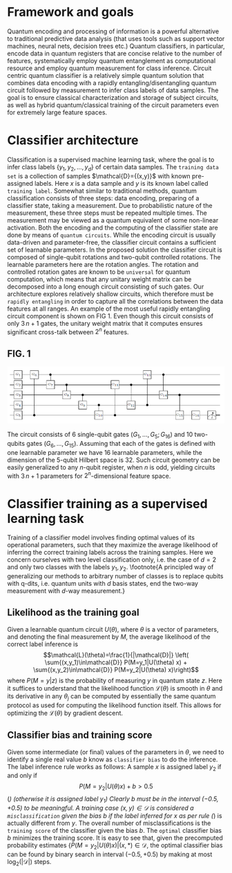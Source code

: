 
# Framework and goals
Quantum encoding and processing of information is a powerful alternative to traditional predictive data analysis (that uses tools such as support vector machines, neural nets, decision trees etc.) Quantum classifiers, in particular, encode data in quantum registers that are concise relative to the number of features, systematically employ quantum entanglement as computational resource and employ quantum measurement for class inference. Circuit centric quantum classifier is a relatively simple quantum solution that combines data encoding with a rapidly entangling/disentangling quantum circuit followed by measurement to infer class labels of data samples. The goal is to ensure classical characterization and storage of subject circuits, as well as hybrid quantum/classical training of the circuit parameters even for extremely large feature spaces.

# Classifier architecture
Classification is a supervised machine learning task, where the goal is to infer class labels $\{y_1,y_2,\ldots,y_d\}$ of certain data samples. The `training data set` is a collection of samples $\mathcal{D}=\{(x,y)}$ with known pre-assigned labels. Here $x$ is a data sample and $y$ is its known label called `training label`.
Somewhat similar to traditional methods, quantum classification consists of three steps: data encoding, preparing of a classifier state, taking a measurement. Due to probabilistic nature of the measurement, these three steps must be repeated multiple times. The measurement may be viewed as a quantum equivalent of some non-linear activation.
Both the encoding and the computing of the classifier state are done by means of `quantum circuits`. While the encoding circuit is usually data-driven and parameter-free, the classifier circuit contains a sufficient set of learnable parameters. In the proposed solution the classifier circuit is composed of single-qubit rotations and two-qubit controlled rotations. The learnable parameters here are the rotation angles. The rotation and controlled rotation gates are known to be `universal` for quantum computation, which means that any unitary weight matrix can be decomposed into a long enough circuit consisting of such gates. Our architecture explores relatively shallow circuits, which therefore must be `rapidly entangling` in order to capture all the correlations between the data features at all ranges. An example of the most useful rapidly entangling circuit component is shown on FIG 1. Even though this circuit consists of only $3\,n+1$ gates, the unitary weight matrix that it computes ensures significant cross-talk between $2^n$ features.
 

## FIG. 1
![Rapidly entangling quantum circuit on 5 qubits (with two cyclic layers).](./5qubitCircuit.png)

The circuit consists of 6 single-qubit gates $(G_1,\ldots,G_5; G_{16})$ and 10 two-qubits gates $(G_6,\ldots,G_{15})$. Assuming that each of the gates is defined with one learnable parameter we have 16 learnable parameters, while the dimension of the 5-qubit Hilbert space is 32. Such circuit geometry can be easily generalized to any $n$-qubit register, when $n$ is odd, yielding circuits with $3\, n+1$ parameters for $2^n$-dimensional feature space.

# Classifier training as a supervised learning task
Training of a classifier model involves finding optimal values of its operational parameters, such that they maximize the average likelihood of inferring the correct training labels across the training samples.
Here  we concern ourselves with two level classification only, i.e. the case of $d=2$ and only two classes with the labels $y_1,y_2$. \footnote{A principled way of generalizing our methods to arbitrary number of classes is to replace qubits with q-dits, i.e. quantum units with $d$ basis states, end the two-way measurement with $d$-way measurement.}

## Likelihood as the training goal
Given a learnable quantum circuit $U(\theta)$, where $\theta$ is a vector of parameters, and denoting the final measurement by $M$, the average likelihood of the correct label inference is
$$\mathcal{L}(\theta)=\frac{1}{|\mathcal{D}|} \left( \sum{(x,y_1)\in\mathcal{D}} P(M=y_1|U(\theta) x) + \sum{(x,y_2)\in\mathcal{D}} P(M=y_2|U(\theta) x)\right)$$
where $P(M=y|z)$ is the probability of measuring $y$ in quantum state $z$.
 Here it suffices to understand that the likelihood function $\mathcal{L}(\theta)$ is smooth in $\theta$ and its derivative in any $\theta_j$ can be computed by essentially the same quantum protocol as used for computing the likelihood function itself. This allows for optimizing the $\mathcal{L}(\theta)$ by gradient descent.

## Classifier bias and training score
Given some intermediate (or final) values of the parameters in $\theta$, we need to identify a single real value $b$ know as `classifier bias` to do the inference. The label inference rule works as follows:
	A sample $x$ is assigned label $y_2$ if and only if
$$ P(M=y_2|U(\theta) x) + b > 0.5 $$  (*)
(otherwise it is assigned label $y_1$)
Clearly $b$ must be in the interval $(-0.5,+0.5)$ to be meaningful.
A training case $(x,y) \in \mathcal{D}$ is considered a `misclassification` given the bias $b$ if the label inferred for $x$ as per rule (*) is actually different from $y$. The overall number of misclassifications is the `training score` of the classifier given the bias $b$. The `optimal` classifier bias $b$ minimizes the training score.
It is easy to see that, given the precomputed probability estimates $\{ P(M=y_2|U(\theta) x) | (x,*)\in\mathcal{D}$, the optimal classifier bias can be found by binary search in interval $(-0.5,+0.5)$ by making at most $\log_2(|\mathcal{D}|)$ steps.